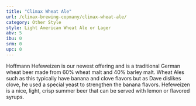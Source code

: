 ```yaml
---
title: "Climax Wheat Ale"
url: /climax-brewing-copmany/climax-wheat-ale/
category: Other Style
style: Light American Wheat Ale or Lager
abv: 5
ibu: 0
srm: 0
upc: 0
---
```

Hoffmann Hefeweizen is our newest offering and is a traditional German wheat beer made from 60% wheat malt and 40% barley malt. Wheat Ales such as this typically have banana and clove flavors but as Dave dislikes clove, he used a special yeast to strengthen the banana flavors. Hefeweizen is a nice, light, crisp summer beer that can be served with lemon or flavored syrups.
